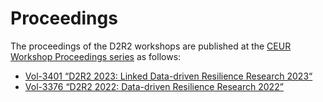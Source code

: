 # Proceedings

The proceedings of the D2R2 workshops are published at the [CEUR Workshop Proceedings series](https://ceur-ws.org/) as follows:

- [Vol-3401 “D2R2 2023: Linked Data-driven Resilience Research 2023“](https://ceur-ws.org/Vol-3401/)
- [Vol-3376 “D2R2 2022: Data-driven Resilience Research 2022”](https://ceur-ws.org/Vol-3376/)
